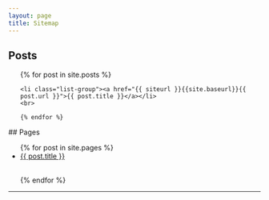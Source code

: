 ```yaml
---
layout: page
title: Sitemap
---
```


## Posts  

<ul class="list-group">
    {% for post in site.posts %}
    
    <li class="list-group"><a href="{{ siteurl }}{{site.baseurl}}{{ post.url }}">{{ post.title }}</a></li>
    <br>
    
    {% endfor %}
</ul>


<div class="row p-5">


</div>
## Pages

<ul class="list-group">
{% for post in site.pages %}

<li class="list-group"><a href="{{ siteurl }}{{site.baseurl}}{{ post.url }}">{{ post.title }}</a></li>
<br>

{% endfor %}
</ul>
<hr>
<div class="row p-5">


</div>

